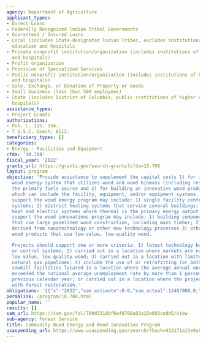 ```yaml
---
agency: Department of Agriculture
applicant_types:
- Direct Loans
- Federally Recognized lndian Tribal Governments
- Guaranteed / Insured Loans
- Local (includes State-designated lndian Tribes, excludes institutions of higher
  education and hospitals
- Private nonprofit institution/organization (includes institutions of higher education
  and hospitals)
- Profit organization
- Provision of Specialized Services
- Public nonprofit institution/organization (includes institutions of higher education
  and hospitals)
- Sale, Exchange, or Donation of Property or Goods
- Small business (less than 500 employees)
- State (includes District of Columbia, public institutions of higher education and
  hospitals)
assistance_types:
- Project Grants
authorizations:
- Pub. L. 115, 334.
- 7 U.S.C. &sect; 8113.
beneficiary_types: []
categories:
- Energy - Facilities and Equipment
cfda: '10.708'
fiscal_year: '2022'
grants_url: https://grants.gov/search-grants?cfda=10.708
layout: program
objective: 'Provide assistance to supplement the capital costs 1) for installing a
  wood energy system that utilizes wood and wood biomass (including residuals) as
  the primary fuels source and 2) for building an innovative wood products facility
  which can include the facility, equipment, and/or equipment systems. Projects that
  support the wood energy program may include: 1) single facility central heating
  systems; 2) district heating systems that service several buildings; 3) combined
  heat and electric systems where thermal is the primary energy output. Projects that
  support the wood innovations program may include: 1) building components or systems
  that use large panelized wood construction, including mass timber; 2) wood products
  derived from nanotechnology or other new technology processes 3) other innovative
  wood products that use low-value, low-quality wood.

  Projects should support one or more criteria: 1) latest technology boiler controls
  or control systems; 2) carried out in a location where markets are needed for the
  low value, low quality wood; 3) carried out in a location with limited access to
  natural gas pipelines; 4) include the use of or retrofitting (or both) of existing
  sawmill facilities located in a location where the average annual unemployment rate
  exceeded the national average unemployment rate by more than 1 percent during the
  previous calendar year; or carried out in a location where the project would aid
  with forest restoration.'
obligations: '[{"x":"2022","sam_estimate":0.0,"sam_actual":13407988.0,"usa_spending_actual":13451688.0},{"x":"2023","sam_estimate":0.0,"sam_actual":18496152.0,"usa_spending_actual":18496152.4},{"x":"2024","sam_estimate":15000000.0,"sam_actual":0.0,"usa_spending_actual":17529234.0}]'
permalink: /program/10.708.html
popular_name: ''
results: []
sam_url: https://sam.gov/fal/709d5318bf6e49708a83a15e093cedb5/view
sub-agency: Forest Service
title: Community Wood Energy and Wood Innovation Program
usaspending_url: https://www.usaspending.gov/search/?hash=933171a13e9a83e71f3f2a9ab65138bf
---
```

